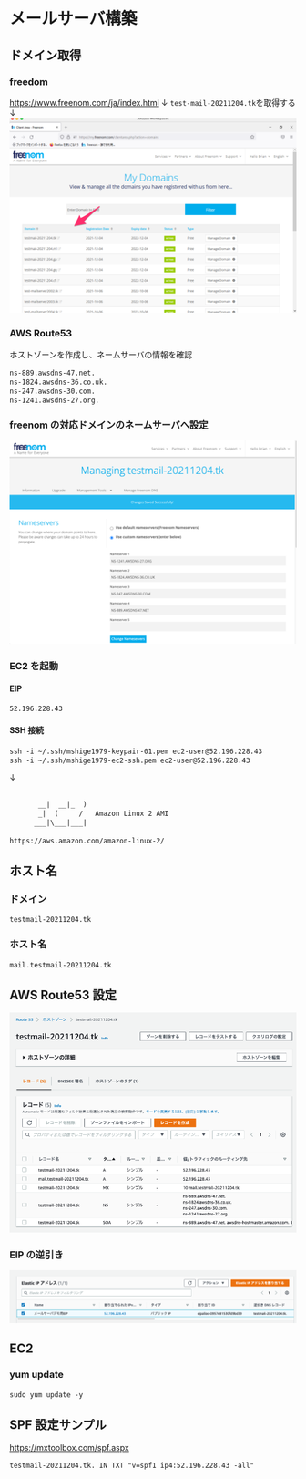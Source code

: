 # メールサーバ構築

## ドメイン取得

### freedom

https://www.freenom.com/ja/index.html
↓
`test-mail-20211204.tk`を取得する
↓
![img/01.png](img/01.png)

### AWS Route53

ホストゾーンを作成し、ネームサーバの情報を確認

```
ns-889.awsdns-47.net.
ns-1824.awsdns-36.co.uk.
ns-247.awsdns-30.com.
ns-1241.awsdns-27.org.
```

### freenom の対応ドメインのネームサーバへ設定

![img/02.png](img/02.png)

### EC2 を起動

#### EIP

```
52.196.228.43
```

#### SSH 接続

```
ssh -i ~/.ssh/mshige1979-keypair-01.pem ec2-user@52.196.228.43
ssh -i ~/.ssh/mshige1979-ec2-ssh.pem ec2-user@52.196.228.43
```

↓

```

       __|  __|_  )
       _|  (     /   Amazon Linux 2 AMI
      ___|\___|___|

https://aws.amazon.com/amazon-linux-2/
```

## ホスト名

### ドメイン

```
testmail-20211204.tk
```

### ホスト名

```
mail.testmail-20211204.tk
```

## AWS Route53 設定

![img/03.png](img/03.png)

### EIP の逆引き

![img/04.png](img/04.png)

## EC2

### yum update

```
sudo yum update -y
```

## SPF 設定サンプル

https://mxtoolbox.com/spf.aspx

```
testmail-20211204.tk. IN TXT "v=spf1 ip4:52.196.228.43 -all"
```
